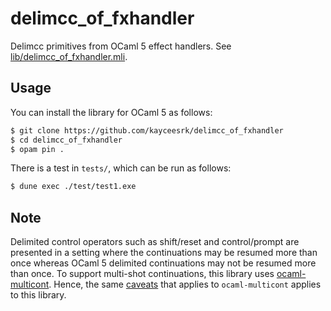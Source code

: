 # delimcc_of_fxhandler

Delimcc primitives from OCaml 5 effect handlers. See [lib/delimcc_of_fxhandler.mli](lib/delimcc_of_fxhandler.mli).

## Usage

You can install the library for OCaml 5 as follows:

```bash
$ git clone https://github.com/kayceesrk/delimcc_of_fxhandler
$ cd delimcc_of_fxhandler
$ opam pin .
```

There is a test in `tests/`, which can be run as follows:

```bash
$ dune exec ./test/test1.exe
```

## Note

Delimited control operators such as shift/reset and control/prompt are presented
in a setting where the continuations may be resumed more than once whereas OCaml
5 delimited continuations may not be resumed more than once. To support
multi-shot continuations, this library uses
[ocaml-multicont](https://github.com/dhil/ocaml-multicont). Hence, the same
[caveats](https://github.com/dhil/ocaml-multicont#cautionary-tales-in-programming-with-multi-shot-continuations-in-ocaml)
that applies to `ocaml-multicont` applies to this library.
